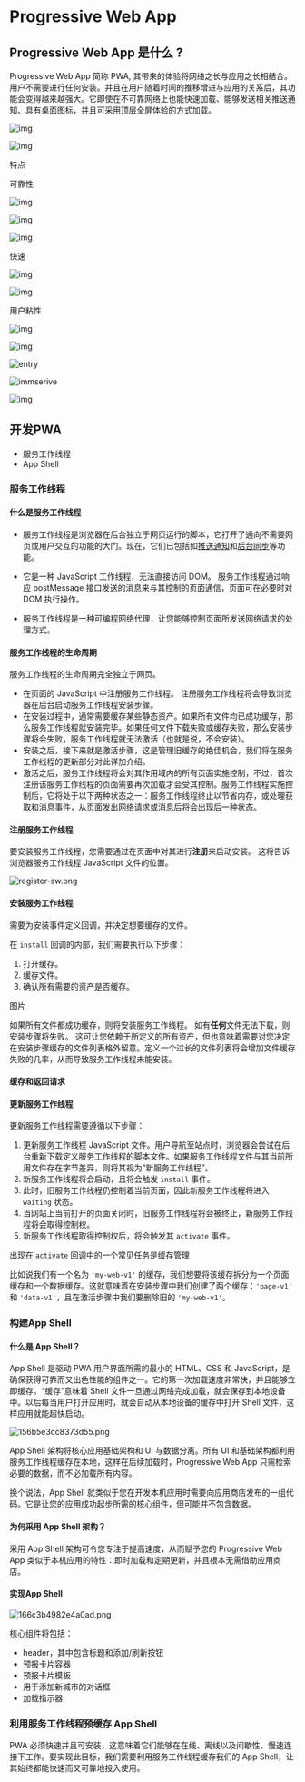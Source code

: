 # Progressive Web App

## Progressive Web App 是什么 ?

Progressive Web App 简称 PWA, 其带来的体验将网络之长与应用之长相结合。用户不需要进行任何安装。并且在用户随着时间的推移增进与应用的关系后，其功能会变得越来越强大。它即使在不可靠网络上也能快速加载、能够发送相关推送通知、具有桌面图标，并且可采用顶层全屏体验的方式加载。





![img](https://slide.cdn.myslide.cn/e6d741b7717b55ed3aa24c520a2b3d13/slide-03.jpg)





![img](https://github.com/itpers/imgres/blob/master/img/pwa-info.png?raw=true)



特点

可靠性

![img](http://7rf34y.com2.z0.glb.qiniucdn.com/c/146b08701f7f195ebd7c76ce66cc9295)



![img](http://7rf34y.com2.z0.glb.qiniucdn.com/c/8f0b050210524ac453255ae97eff1bc7)



![img](https://pic4.zhimg.com/80/v2-78f7b820c10c3c5ea7a358466e496d38_hd.jpg)



快速

![img](http://7rf34y.com2.z0.glb.qiniucdn.com/c/87e3d59999a15e8bd57ec632c80d1ef4)



![img](http://7rf34y.com2.z0.glb.qiniucdn.com/c/9af94c60c77a48d34929f2b9e9e8154c)



用户粘性

![img](http://7rf34y.com2.z0.glb.qiniucdn.com/c/9e0c3a0120b692f2e42a21c1f674a48d)

![img](http://7rf34y.com2.z0.glb.qiniucdn.com/c/8565341bb91881b5e397e7672953fdf1)



![entry](https://github.com/itpers/imgres/blob/master/img/entry.png?raw=true)



![immserive](https://github.com/itpers/imgres/blob/master/img/immserive.png?raw=true)



![img](https://github.com/itpers/imgres/blob/master/img/notify.png?raw=true)

## 开发PWA

- 服务工作线程
- App Shell

### 服务工作线程

#### 什么是服务工作线程

- 服务工作线程是浏览器在后台独立于网页运行的脚本，它打开了通向不需要网页或用户交互的功能的大门。现在，它们已包括如[推送通知](https://developers.google.com/web/updates/2015/03/push-notifications-on-the-open-web?hl=zh-cn)和[后台同步](https://developers.google.com/web/updates/2015/12/background-sync?hl=zh-cn)等功能。


- 它是一种 JavaScript 工作线程，无法直接访问 DOM。 服务工作线程通过响应 postMessage 接口发送的消息来与其控制的页面通信，页面可在必要时对 DOM 执行操作。
- 服务工作线程是一种可编程网络代理，让您能够控制页面所发送网络请求的处理方式。

#### 服务工作线程的生命周期

服务工作线程的生命周期完全独立于网页。

- 在页面的 JavaScript 中注册服务工作线程。 注册服务工作线程将会导致浏览器在后台启动服务工作线程安装步骤。
- 在安装过程中，通常需要缓存某些静态资产。如果所有文件均已成功缓存，那么服务工作线程就安装完毕。如果任何文件下载失败或缓存失败，那么安装步骤将会失败，服务工作线程就无法激活（也就是说，不会安装）。
- 安装之后，接下来就是激活步骤，这是管理旧缓存的绝佳机会，我们将在服务工作线程的更新部分对此详加介绍。
- 激活之后，服务工作线程将会对其作用域内的所有页面实施控制，不过，首次注册该服务工作线程的页面需要再次加载才会受其控制。服务工作线程实施控制后，它将处于以下两种状态之一：服务工作线程终止以节省内存，或处理获取和消息事件，从页面发出网络请求或消息后将会出现后一种状态。

#### 注册服务工作线程

要安装服务工作线程，您需要通过在页面中对其进行**注册**来启动安装。 这将告诉浏览器服务工作线程 JavaScript 文件的位置。

![register-sw.png](https://github.com/itpers/imgres/blob/master/img/register-sw.png?raw=true)

#### 安装服务工作线程

需要为安装事件定义回调，并决定想要缓存的文件。

在 `install` 回调的内部，我们需要执行以下步骤：

1. 打开缓存。
2. 缓存文件。
3. 确认所有需要的资产是否缓存。

图片

如果所有文件都成功缓存，则将安装服务工作线程。 如有**任何**文件无法下载，则安装步骤将失败。 这可让您依赖于所定义的所有资产，但也意味着需要对您决定在安装步骤缓存的文件列表格外留意。定义一个过长的文件列表将会增加文件缓存失败的几率，从而导致服务工作线程未能安装。

#### 缓存和返回请求

#### 更新服务工作线程

更新服务工作线程需要遵循以下步骤：

1. 更新服务工作线程 JavaScript 文件。用户导航至站点时，浏览器会尝试在后台重新下载定义服务工作线程的脚本文件。如果服务工作线程文件与其当前所用文件存在字节差异，则将其视为“新服务工作线程”。
2. 新服务工作线程将会启动，且将会触发 `install` 事件。
3. 此时，旧服务工作线程仍控制着当前页面，因此新服务工作线程将进入 `waiting` 状态。
4. 当网站上当前打开的页面关闭时，旧服务工作线程将会被终止，新服务工作线程将会取得控制权。
5. 新服务工作线程取得控制权后，将会触发其 `activate` 事件。

出现在 `activate` 回调中的一个常见任务是缓存管理

比如说我们有一个名为 `'my-web-v1'` 的缓存，我们想要将该缓存拆分为一个页面缓存和一个数据缓存。这就意味着在安装步骤中我们创建了两个缓存：`'page-v1'` 和 `'data-v1'`，且在激活步骤中我们要删除旧的 `'my-web-v1'`。

### 构建App Shell

#### 什么是 App Shell？

App Shell 是驱动 PWA 用户界面所需的最小的 HTML、CSS 和 JavaScript，是确保获得可靠而又出色性能的组件之一。它的第一次加载速度非常快，并且能够立即缓存。“缓存”意味着 Shell 文件一旦通过网络完成加载，就会保存到本地设备中。以后每当用户打开应用时，就会自动从本地设备的缓存中打开 Shell 文件，这样应用就能超快启动。

![156b5e3cc8373d55.png](https://developers.google.com/web/fundamentals/codelabs/your-first-pwapp/img/156b5e3cc8373d55.png?hl=zh-cn)

App Shell 架构将核心应用基础架构和 UI 与数据分离。所有 UI 和基础架构都利用服务工作线程缓存在本地，这样在后续加载时，Progressive Web App 只需检索必要的数据，而不必加载所有内容。

换个说法，App Shell 就类似于您在开发本机应用时需要向应用商店发布的一组代码。它是让您的应用成功起步所需的核心组件，但可能并不包含数据。

#### 为何采用 App Shell 架构？

采用 App Shell 架构可令您专注于提高速度，从而赋予您的 Progressive Web App 类似于本机应用的特性：即时加载和定期更新，并且根本无需借助应用商店。

#### 实现App Shell

![166c3b4982e4a0ad.png](https://developers.google.com/web/fundamentals/codelabs/your-first-pwapp/img/166c3b4982e4a0ad.png?hl=zh-cn)

核心组件将包括：

- header，其中包含标题和添加/刷新按钮
- 预报卡片容器
- 预报卡片模板
- 用于添加新城市的对话框
- 加载指示器

### 利用服务工作线程预缓存 App Shell

PWA 必须快速并且可安装，这意味着它们能够在在线、离线以及间歇性、慢速连接下工作。要实现此目标，我们需要利用服务工作线程缓存我们的 App Shell，让其始终都能快速而又可靠地投入使用。



